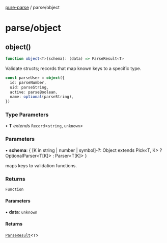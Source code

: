 [pure-parse](../modules.md) / parse/object

# parse/object

## object()

```ts
function object<T>(schema): (data) => ParseResult<T>
```

Validate structs; records that map known keys to a specific type.

```ts
const parseUser = object({
  id: parseNumber,
  uid: parseString,
  active: parseBoolean,
  name: optional(parseString),
})
```

### Type Parameters

• **T** *extends* `Record`\<`string`, `unknown`\>

### Parameters

• **schema**: \{ \[K in string \| number \| symbol\]-?: Object extends Pick\<T, K\> ? OptionalParser\<T\[K\]\> : Parser\<T\[K\]\> \}

maps keys to validation functions.

### Returns

`Function`

#### Parameters

• **data**: `unknown`

#### Returns

[`ParseResult`](parse.md#parseresultt)\<`T`\>
